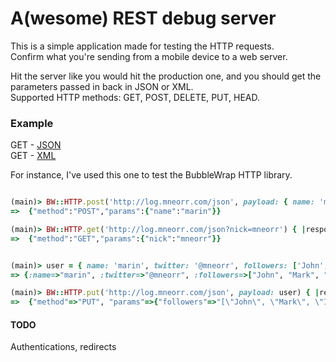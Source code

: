 # A(wesome) REST debug server

This is a simple application made for testing the HTTP requests. <br>
Confirm what you're sending from a mobile device to a web server.
<br>

Hit the server like you would hit the production one, and you should get the parameters passed in back in JSON or XML. <br>
Supported HTTP methods: GET, POST, DELETE, PUT, HEAD. 

### Example
GET - [JSON](http://arest.us/json?name=marin&surname=usalj&twitter=@mneorr&sample_array[]=one&sample_array[]=two&sample_array[]=three) <br>
GET - [XML](http://arest.us/xml?name=marin&surname=usalj&twitter=@mneorr&sample_array[]=one&sample_array[]=two&sample_array[]=three)


For instance, I've used this one to test the BubbleWrap HTTP library.

``` ruby

(main)> BW::HTTP.post('http://log.mneorr.com/json', payload: { name: 'marin'}) { |response| puts response.body.to_str }
=>  {"method":"POST","params":{"name":"marin"}}

(main)> BW::HTTP.get('http://log.mneorr.com/json?nick=mneorr') { |response| puts response.body.to_str }
=>  {"method":"GET","params":{"nick":"mneorr"}}


(main)> user = { name: 'marin', twitter: '@mneorr', followers: ['John', 'Mark', 'Ive'] }
=> {:name=>"marin", :twitter=>"@mneorr", :followers=>["John", "Mark", "Ive"]}

(main)> BW::HTTP.put('http://log.mneorr.com/json', payload: user) { |response| puts BW::JSON.parse(response.body) }
=>  {"method"=>"PUT", "params"=>{"followers"=>"[\"John\", \"Mark\", \"Ive\"]", "name"=>"marin", "twitter"=>"@mneorr"}}

```


#### TODO

Authentications, redirects
